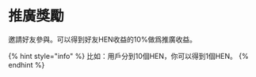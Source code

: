 # 推廣獎勵

邀請好友參與。可以得到好友HEN收益的10%做爲推廣收益。

{% hint style="info" %}
比如：用戶分到10個HEN，你可以得到1個HEN。
{% endhint %}
